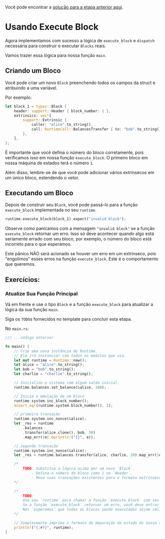 Você pode encontrar a [solução para a etapa anterior aqui](https://gist.github.com/nomadbitcoin/e818e17f1833fc1a2fe96c224c0bf2d4).

# Usando Execute Block

Agora implementamos com sucesso a lógica de `execute_block` e `dispatch` necessária para construir e executar `Blocks` reais.

Vamos trazer essa lógica para nossa função `main`.

## Criando um Bloco

Você pode criar um novo `Block` preenchendo todos os campos da struct e atribuindo a uma variável.

Por exemplo:

```rust
let block_1 = types::Block {
	header: support::Header { block_number: 1 },
	extrinsics: vec![
		support::Extrinsic {
			caller: "alice".to_string(),
			call: RuntimeCall::BalancesTransfer { to: "bob".to_string(), amount: 69 },
		},
	],
};
```

É importante que você defina o número do bloco corretamente, pois verificamos isso em nossa função `execute_block`. O primeiro bloco em nossa máquina de estados terá o número `1`.

Além disso, lembre-se de que você pode adicionar vários extrínsecos em um único bloco, estendendo o vetor.

## Executando um Bloco

Depois de construir seu `Block`, você pode passá-lo para a função `execute_block` implementada no seu `runtime`.

```rust
runtime.execute_block(block_1).expect("invalid block");
```

Observe como panicamos com a mensagem `"invalid block"` se a função `execute_block` retornar um erro. Isso só deve acontecer quando algo está seriamente errado com seu bloco, por exemplo, o número do bloco está incorreto para o que esperamos.

Este pânico NÃO será acionado se houver um erro em um extrínseco, pois "engolimos" esses erros na função `execute_block`. Este é o comportamento que queremos.

## Exercícios:

### Atualize Sua Função Principal

Vá em frente e use o tipo `Block` e a função `execute_block` para atualizar a lógica da sua função `main`.

Siga os `TODO`s fornecidos no template para concluir esta etapa.

No `main.rs`:

```rust
/// ...código anterior.

fn main() {
	// Crie uma nova instância do Runtime.
	// Ele irá instanciar com todos os módulos que usa.
	let mut runtime = Runtime::new();
	let alice = "alice".to_string();
	let bob = "bob".to_string();
	let charlie = "charlie".to_string();

	// Inicialize o sistema com algum saldo inicial.
	runtime.balances.set_balance(&alice, 100);

	// Inicie a emulação de um bloco
	runtime.system.inc_block_number();
	assert_eq!(runtime.system.block_number(), 1);

	// primeira transação
	runtime.system.inc_nonce(&alice);
	let _res = runtime
		.balances
		.transfer(alice.clone(), bob, 30)
		.map_err(|e| eprintln!("{}", e));

	// segunda transação
	runtime.system.inc_nonce(&alice);
	let _res = runtime.balances.transfer(alice, charlie, 20).map_err(|e| eprintln!("{}", e));

	/*
		TODO: Substitua a lógica acima por um novo `Block`.
			- Defina o número do bloco como 1 no `Header`.
			- Mova suas transações existentes para o formato extrínseco, usando `Extrinsic` e `RuntimeCall`.
	*/

	/*
		TODO:
		Use seu `runtime` para chamar a função `execute_block` com seu novo bloco.
  		Se a função `execute_block` retornar um erro, você deve entrar em pânico!
  		Nós `esperamos` que todos os blocos sendo executados sejam válidos.
	*/

	// Simplesmente imprima o formato de depuração do estado do nosso runtime.
	println!("{:#?}", runtime);
}
```